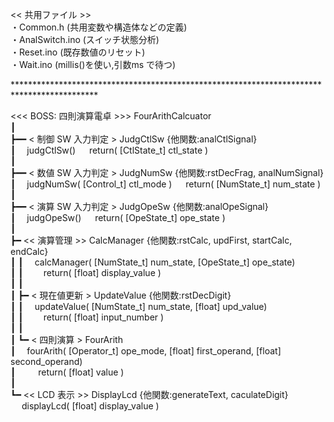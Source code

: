 << 共用ファイル >> <br>
・Common.h        (共用変数や構造体などの定義) <br>
・AnalSwitch.ino  (スイッチ状態分析) <br>
・Reset.ino       (既存数値のリセット) <br>
・Wait.ino        (millis()を使い,引数ms で待つ) <br> 

******************************************************************************************* <br> 

<<< BOSS: 四則演算電卓 >>>  FourArithCalcuator  
┃  
┣━━ < 制御 SW 入力判定 > JudgCtlSw  {他関数:analCtlSignal}  
┃&emsp;   judgCtlSw()  &emsp;   return( [CtlState_t] ctl_state )  
┃  
┣━━ < 数値 SW 入力判定 > JudgNumSw {他関数:rstDecFrag, analNumSignal}  
┃&emsp;   judgNumSw( [Control_t] ctl_mode )  &emsp;   return( [NumState_t] num_state )  
┃  
┣━━ < 演算 SW 入力判定 > JudgOpeSw {他関数:analOpeSignal}  
┃&emsp;   judgOpeSw()  &emsp;   return( [OpeState_t] ope_state )  
┃  
┣━ << 演算管理 >> CalcManager {他関数:rstCalc, updFirst, startCalc, endCalc}  
┃  ┃&emsp;   calcManager( [NumState_t] num_state, [OpeState_t] ope_state)  
┃  ┃&emsp;&emsp;   return( [float] display_value )  
┃  ┃  
┃  ┣━ < 現在値更新 > UpdateValue {他関数:rstDecDigit}  
┃  ┃&emsp;   updateValue( [NumState_t] num_state, [float] upd_value)  
┃  ┃&emsp;&emsp;   return( [float] input_number )   
┃  ┃  
┃  ┗━ < 四則演算 > FourArith  
┃&emsp;   fourArith( [Operator_t] ope_mode, [float] first_operand, [float] second_operand)  
┃  &emsp;&emsp;   return( [float] value )  
┃  
┗━ << LCD 表示 >> DisplayLcd {他関数:generateText, caculateDigit}  
&emsp;   displayLcd( [float] display_value )  
